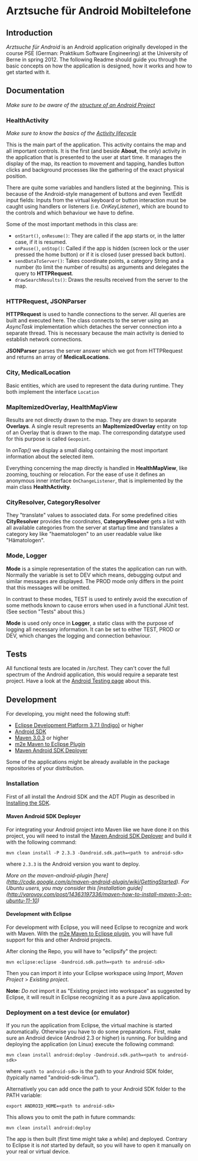 Arztsuche für Android Mobiltelefone
=====================

Introduction
------------
*Arztsuche für Android* is an Android application originally developed in the course PSE (German: Praktikum Software Engineering) at the University of Berne in spring 2012. The following Readme should guide you through the basic concepts on how the application is designed, how it works and how to get started with it.

Documentation
-------------
*Make sure to be aware of the [structure of an Android Project](http://sudarmuthu.com/blog/the-structure-of-an-android-project)*

### HealthActivity
*Make sure to know the basics of the [Activity lifecycle](http://developer.android.com/guide/topics/fundamentals/activities.html)*

This is the main part of the application. This activity contains the map and all important controls. It is the first (and beside **About**, the only) activity in the application that is presented to the user at start time. It manages the display of the map, its reaction to movement and tapping, handles button clicks and background processes like the gathering of the exact physical position.

There are quite some variables and handlers listed at the beginning. This is because of the Android-style management of buttons and even TextEdit input fields: Inputs from the virtual keyboard or button interaction must be caught using handlers or listeners (i.e. *OnKeyListener*), which are bound to the controls and which behaviour we have to define.

Some of the most important methods in this class are:

*   `onStart()`, `onResume()`: They are called if the app starts or, in the latter case, if it is resumed.
*   `onPause()`, `onStop()`: Called if the app is hidden (screen lock or the user pressed the home button) or if it is closed (user pressed back button).
*   `sendDataToServer()`: Takes coordinate points, a category String and a number (to limit the number of results) as arguments and delegates the query to **HTTPRequest**.
*   `drawSearchResults()`: Draws the results received from the server to the map.

### HTTPRequest, JSONParser
**HTTPRequest** is used to handle connections to the server. All queries are built and executed here. The class connects to the server using an *AsyncTask* implementation which detaches the server connection into a separate thread. This is necessary because the main activity is denied to establish network connections.

**JSONParser** parses the server answer which we got from HTTPRequest and returns an array of **MedicalLocations**.

### City, MedicalLocation
Basic entities, which are used to represent the data during runtime. They both implement the interface `Location`

### MapItemizedOverlay, HealthMapView
Results are not directly drawn to the map. They are drawn to separate **Overlays**. A single result represents an **MapItemizedOverlay** entity on top of an Overlay that is drawn to the map. The corresponding datatype used for this purpose is called `Geopoint`.

In *onTap()* we display a small dialog containing the most important information about the selected item.

Everything concerning the map directly is handled in **HealthMapView**, like zooming, touching or relocation. For the ease of use it defines an anonymous inner interface `OnChangeListener`, that is implemented by the main class **HealthActivity**.

### CityResolver, CategoryResolver
They "translate" values to associated data. For some predefined cities **CityResolver** provides the coordinates, **CategoryResolver** gets a list with all available categories from the server at startup time and translates a category key like "haematologen" to an user readable value like "Hämatologen".

### Mode, Logger
**Mode** is a simple representation of the states the application can run with. Normally the variable is set to DEV which means, debugging output and similar messages are displayed.
The PROD mode only differs in the point that this messages will be omitted.

In contrast to these modes, TEST is used to entirely avoid the execution of some methods known to cause errors when used in a functional JUnit test. (See section "Tests" about this.)

**Mode** is used only once in **Logger**, a static class with the purpose of logging all necessary information. It can be set to either TEST, PROD or DEV, which changes the logging and connection behaviour.

## Tests
All functional tests are located in /src/test. They can't cover the full spectrum of the Android application, this would require a separate test project. Have a look at the [Android Testing page](http://developer.android.com/guide/developing/testing/testing_eclipse.html) about this.

Development
-----------

For developing, you might need the following stuff:

*   [Eclipse Development Platform 3.7.1 (Indigo)](http://eclipse.org/downloads/) or higher
*   [Android SDK](http://developer.android.com/sdk/index.html)
*   [Maven 3.0.3](http://maven.apache.org/) or higher
*   [m2e Maven to Eclipse Plugin](http://rgladwell.github.com/m2e-android/)
*   [Maven Android SDK Deployer](https://github.com/mosabua/maven-android-sdk-deployer/wiki)

Some of the applications might be already available in the package repositories of your distribution.

### Installation

First of all install the Android SDK and the ADT Plugin as described in [Installing the SDK](http://developer.android.com/sdk/installing.html).

#### Maven Android SDK Deployer

For integrating your Android project into Maven like we have done it on this project, you will need to install the [Maven Android SDK Deployer](https://github.com/mosabua/maven-android-sdk-deployer/wiki) and build it with the following command:

`mvn clean install -P 2.3.3 -Dandroid.sdk.path=<path to android-sdk>`

where `2.3.3` is the Android version you want to deploy.

*More on the maven-android-plugin [here] (http://code.google.com/p/maven-android-plugin/wiki/GettingStarted). For Ubuntu users, you may consider this [installation guide] (http://yarovoy.com/post/14363197336/maven-how-to-install-maven-3-on-ubuntu-11-10)*

#### Development with Eclipse 
For development with Eclipse, you will need Eclipse to recognize and work with Maven.
With the [m2e Maven to Eclipse plugin](http://rgladwell.github.com/m2e-android/), you will have full support for this and other Android projects.

After cloning the Repo, you will have to "eclipsify" the project: 

`mvn eclipse:eclipse -Dandroid.sdk.path=<path to android-sdk>`

Then you can import it into your Eclipse workspace using *Import*, *Maven Project* > *Existing project*.

**Note:** *Do not* import it as "Existing project into workspace" as suggested by Eclipse, it will result in Eclipse recognizing it as a pure Java application.

### Deployment on a test device (or emulator)
If you run the application from Eclipse, the virtual machine is started automatically. Otherwise you have to do some preparations.
First, make sure an Android device (Android 2.3 or higher) is running.
For building and deploying the application (on Linux) execute the following command:

`mvn clean install android:deploy -Dandroid.sdk.path=<path to android-sdk>`

where `<path to android-sdk>` is the path to your Android SDK folder, (typically named "android-sdk-linux").

Alternatively you can add once the path to your Android SDK folder to the PATH variable:

`export ANDROID_HOME=<path to android-sdk>`

This allows you to omit the path in future commands:

`mvn clean install android:deploy`

The app is then built (first time might take a while) and deployed.
Contrary to Eclipse it is *not* started by default, so you will have to open it manually on your real or virtual device.
